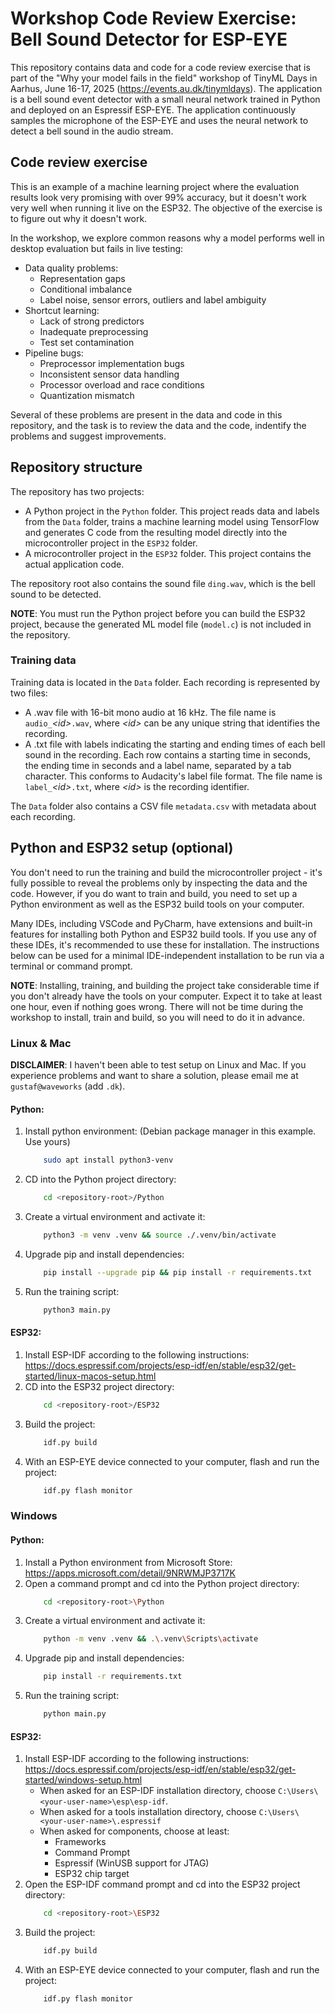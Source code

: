 # Workshop Code Review Exercise: Bell Sound Detector for ESP-EYE

This repository contains data and code for a code review exercise that is part of the "Why your model fails in the field" workshop of TinyML Days in Aarhus, June 16-17, 2025 (https://events.au.dk/tinymldays). The application is a bell sound event detector with a small neural network trained in Python and deployed on an Espressif ESP-EYE. The application continuously samples the microphone of the ESP-EYE and uses the neural network to detect a bell sound in the audio stream.

## Code review exercise

This is an example of a machine learning project where the evaluation results look very promising with over 99% accuracy, but it doesn't work very well when running it live on the ESP32. The objective of the exercise is to figure out why it doesn't work.

In the workshop, we explore common reasons why a model performs well in desktop evaluation but fails in live testing:

* Data quality problems:
  - Representation gaps
  - Conditional imbalance
  - Label noise, sensor errors, outliers and label ambiguity
* Shortcut learning:
  - Lack of strong predictors
  - Inadequate preprocessing
  - Test set contamination
* Pipeline bugs:
  - Preprocessor implementation bugs
  - Inconsistent sensor data handling
  - Processor overload and race conditions
  - Quantization mismatch

Several of these problems are present in the data and code in this repository, and the task is to review the data and the code, indentify the problems and suggest improvements.

## Repository structure

The repository has two projects:

* A Python project in the `Python` folder. This project reads data and labels from the `Data` folder, trains a machine learning model using TensorFlow and generates C code from the resulting model directly into the microcontroller project in the `ESP32` folder.
* A microcontroller project in the `ESP32` folder. This project contains the actual application code.

The repository root also contains the sound file `ding.wav`, which is the bell sound to be detected.

**NOTE**: You must run the Python project before you can build the ESP32 project, because the generated ML model file (`model.c`) is not included in the repository.

### Training data

Training data is located in the `Data` folder. Each recording is represented by two files:

* A .wav file with 16-bit mono audio at 16 kHz. The file name is `audio_`*\<id\>*`.wav`, where *\<id\>* can be any unique string that identifies the recording.
* A .txt file with labels indicating the starting and ending times of each bell sound in the recording. Each row contains a starting time in seconds, the ending time in seconds and a label name, separated by a tab character. This conforms to Audacity's label file format. The file name is `label_`*\<id\>*`.txt`, where *\<id\>* is the recording identifier.

The `Data` folder also contains a CSV file `metadata.csv` with metadata about each recording.

## Python and ESP32 setup (optional)

You don't need to run the training and build the microcontroller project - it's fully possible to reveal the problems only by inspecting the data and the code. However, if you do want to train and build, you need to set up a Python environment as well as the ESP32 build tools on your computer.

Many IDEs, including VSCode and PyCharm, have extensions and built-in features for installing both Python and ESP32 build tools. If you use any of these IDEs, it's recommended to use these for installation. The instructions below can be used for a minimal IDE-independent installation to be run via a terminal or command prompt.

**NOTE**: Installing, training, and building the project take considerable time if you don't already have the tools on your computer. Expect it to take at least one hour, even if nothing goes wrong. There will not be time during the workshop to install, train and build, so you will need to do it in advance.

### Linux & Mac

**DISCLAIMER**: I haven't been able to test setup on Linux and Mac. If you experience problems and want to share a solution, please email me at `gustaf@waveworks` (add `.dk`).

#### Python:

1. Install python environment: (Debian package manager in this example. Use yours)
    ```sh
        sudo apt install python3-venv
    ```
2. CD into the Python project directory:
    ```sh
        cd <repository-root>/Python
    ```
3. Create a virtual environment and activate it:
    ```sh
        python3 -m venv .venv && source ./.venv/bin/activate
    ```
4. Upgrade pip and install dependencies:
    ```sh
        pip install --upgrade pip && pip install -r requirements.txt
    ```
5. Run the training script:
    ```sh
        python3 main.py
    ```

#### ESP32:

1. Install ESP-IDF according to the following instructions: https://docs.espressif.com/projects/esp-idf/en/stable/esp32/get-started/linux-macos-setup.html
2. CD into the ESP32 project directory:
    ```sh
        cd <repository-root>/ESP32
    ```
3. Build the project:
    ```sh
        idf.py build
    ```
4. With an ESP-EYE device connected to your computer, flash and run the project:
    ```sh
        idf.py flash monitor
    ```

### Windows

#### Python:

1. Install a Python environment from Microsoft Store: https://apps.microsoft.com/detail/9NRWMJP3717K
2. Open a command prompt and cd into the Python project directory:
    ```sh
        cd <repository-root>\Python
    ```
3. Create a virtual environment and activate it:
    ```sh
        python -m venv .venv && .\.venv\Scripts\activate
    ```
4. Upgrade pip and install dependencies:
    ```sh
        pip install -r requirements.txt
    ```
5. Run the training script:
    ```sh
        python main.py
    ```

#### ESP32:

1. Install ESP-IDF according to the following instructions: https://docs.espressif.com/projects/esp-idf/en/stable/esp32/get-started/windows-setup.html
    - When asked for an ESP-IDF installation directory, choose `C:\Users\<your-user-name>\esp\esp-idf`.
    - When asked for a tools installation directory, choose `C:\Users\<your-user-name>\.espressif`
    - When asked for components, choose at least:
        - Frameworks
        - Command Prompt
        - Espressif (WinUSB support for JTAG)
        - ESP32 chip target
2. Open the ESP-IDF command prompt and cd into the ESP32 project directory:
    ```sh
        cd <repository-root>\ESP32
    ```
3. Build the project:
    ```sh
        idf.py build
    ```
4. With an ESP-EYE device connected to your computer, flash and run the project:
    ```sh
        idf.py flash monitor
    ```

